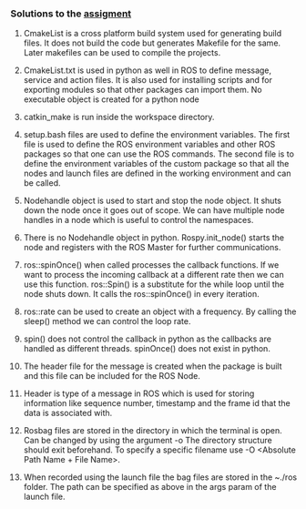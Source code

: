 ### Solutions to the [assigment](https://f1tenth-coursekit.readthedocs.io/en/stable/assignments/labs/lab1.html)
1. CmakeList is a cross platform build system used for generating build files. It does not build the code but generates Makefile for the same. Later makefiles can be used to compile the projects.

2. CmakeList.txt is used in python as well in ROS to define message, service and action files. It is also used for installing scripts and for exporting modules so that other packages can import them. No executable object is created for a python node

3. catkin_make is run inside the workspace directory.

4. setup.bash files are used to define the environment variables. The first file is used to define the ROS environment variables and other ROS packages so that one can use the ROS commands. The second file is to define the environment variables of the custom package so that all the nodes and launch files are defined in the working environment and can be called.

5. Nodehandle object is used to start and stop the node object. It shuts down the node once it goes out of scope. We can have multiple node handles in a node which is useful to control the namespaces.

6. There is no Nodehandle object in python. Rospy.init_node() starts the node and registers with the ROS Master for further communications.

7. ros::spinOnce() when called processes the callback functions. If we want to process the incoming callback at a different rate then we can use this function. ros::Spin() is a substitute for the while loop until the node shuts down. It calls the ros::spinOnce() in every iteration.

8. ros::rate can be used to create an object with a frequency. By calling the sleep() method we can control the loop rate.

9. spin() does not control the callback in python as the callbacks are handled as different threads. spinOnce() does not exist in python.

10. The header file for the message is created when the package is built and this file can be included for the ROS Node.

11. Header is type of a message in ROS which is used for storing information like sequence number, timestamp and the frame id that the data is associated with.

12. Rosbag files are stored in the directory in which the terminal is open. Can be changed by using the argument -o <Absoloute Path Name> The directory structure should exit beforehand. To specify a specific filename use -O <Absolute Path Name + File Name>.

13. When recorded using the launch file the bag files are stored in the ~./ros folder. The path can be specified as above in the args param of the launch file.
